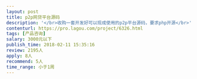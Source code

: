 ```yaml
---                
layout: post       
title: p2p网贷平台源码           
description: '</br>收购一套开发好可以现成使用的p2p平台源码，要求php开源</br>'     
contenturl: https://pro.lagou.com/project/6326.html      
tags: [产品咨询]            
salary: 3000元以下          
publish_time: 2018-02-11 15:35:16         
review: 2195人                   
apply: 8人                   
recommend: 5人                   
time_range: 小于1周              
---                 
```

